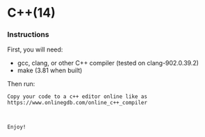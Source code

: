 # C++(14)
### Instructions
First, you will need:
- gcc, clang, or other C++ compiler (tested on clang-902.0.39.2)
- make (3.81 when built)

Then run:
```
Copy your code to a c++ editor online like as
https://www.onlinegdb.com/online_c++_compiler



Enjoy!